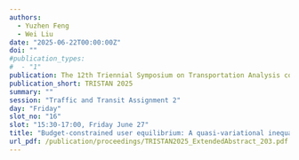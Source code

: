 ```yaml
---
authors:
  - Yuzhen Feng
  - Wei Liu
date: "2025-06-22T00:00:00Z"
doi: ""
#publication_types:
#  - "1"
publication: The 12th Triennial Symposium on Transportation Analysis conference
publication_short: TRISTAN 2025
summary: ""
session: "Traffic and Transit Assignment 2"
day: "Friday"
slot_no: "16"
slot: "15:30-17:00, Friday June 27"
title: "Budget-constrained user equilibrium: A quasi-variational inequality approach"
url_pdf: /publication/proceedings/TRISTAN2025_ExtendedAbstract_203.pdf
---
```


